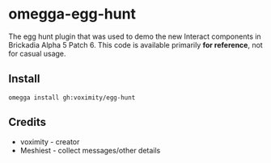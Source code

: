 # omegga-egg-hunt

The egg hunt plugin that was used to demo the new Interact components in Brickadia Alpha 5 Patch 6.
This code is available primarily **for reference**, not for casual usage.

## Install

`omegga install gh:voximity/egg-hunt`

## Credits

* voximity - creator
* Meshiest - collect messages/other details
